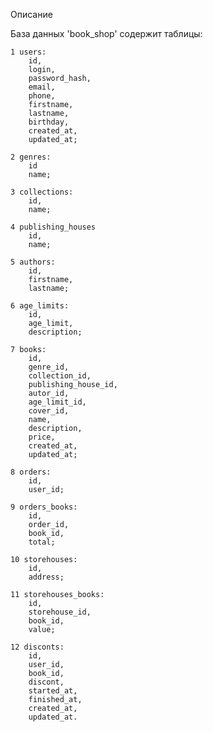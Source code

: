 Описание

База данных 'book_shop' содержит таблицы:

	1 users:
		id,
		login,
		password_hash,
		email,	
		phone,
		firstname,
		lastname,	
		birthday,
		created_at,
	 	updated_at;	
	 	
	2 genres:
		id
		name;	
		
	3 collections:
		id,
		name;
		
	4 publishing_houses
		id,
		name;
		
	5 authors:
		id,
		firstname,
		lastname;	
		
	6 age_limits:
		id,
		age_limit,
		description;
		
	7 books:
		id,	
		genre_id,
	  	collection_id,
	  	publishing_house_id,
	  	autor_id,
	  	age_limit_id,
	  	cover_id,
	  	name,
		description,
		price,	
		created_at,
	  	updated_at;
	  	
	8 orders:
		id,
		user_id;
		
	9 orders_books:
		id,	
		order_id,
		book_id,
		total;
		
	10 storehouses:
		id,
		address;
		
	11 storehouses_books:
		id,	
		storehouse_id,
		book_id,
		value;
		
	12 disconts:
		id,
		user_id,
		book_id,
		discont,
		started_at,
		finished_at,
		created_at,
	  	updated_at.
	
